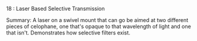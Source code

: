 18 : Laser Based Selective Transmission

Summary: A laser on a swivel mount that can go be aimed at two different pieces of celophane, one that's opaque to that wavelength of light and one that isn't. Demonstrates how selective filters exist.
	